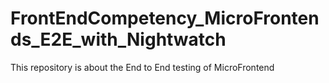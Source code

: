 # FrontEndCompetency_MicroFrontends_E2E_with_Nightwatch
This repository is about the End to End testing of MicroFrontend
